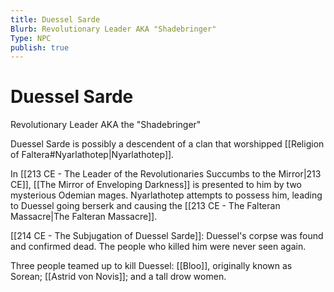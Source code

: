 ```yaml
---
title: Duessel Sarde
Blurb: Revolutionary Leader AKA "Shadebringer"
Type: NPC
publish: true
---
```

# Duessel Sarde 
Revolutionary Leader AKA the "Shadebringer"

Duessel Sarde is possibly a descendent of a clan that worshipped [[Religion of Faltera#Nyarlathotep|Nyarlathotep]]. 

In [[213 CE - The Leader of the Revolutionaries Succumbs to the Mirror|213 CE]], [[The Mirror of Enveloping Darkness]] is presented to him by two mysterious Odemian mages. Nyarlathotep attempts to possess him, leading to Duessel going berserk and causing the [[213 CE - The Falteran Massacre|The Falteran Massacre]]. 

[[214 CE - The Subjugation of Duessel Sarde]]: Duessel's corpse was found and confirmed dead. The people who killed him were never seen again. 

Three people teamed up to kill Duessel: [[Bloo]], originally known as Sorean; [[Astrid von Novis]]; and a tall drow women. 



